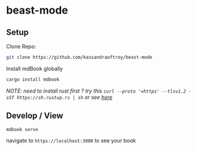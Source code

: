# beast-mode

## Setup

Clone Repo:

```bash
git clone https://github.com/kassandraoftroy/beast-mode
```

Install mdBook globally

```bash
cargo install mdbook
```

*NOTE: need to install rust first ? try this `curl --proto '=https' --tlsv1.2 -sSf https://sh.rustup.rs | sh` or see [here](https://www.rust-lang.org/tools/install)*

## Develop / View

```bash
mdbook serve
```

navigate to `https://localhost:3000` to see your book
